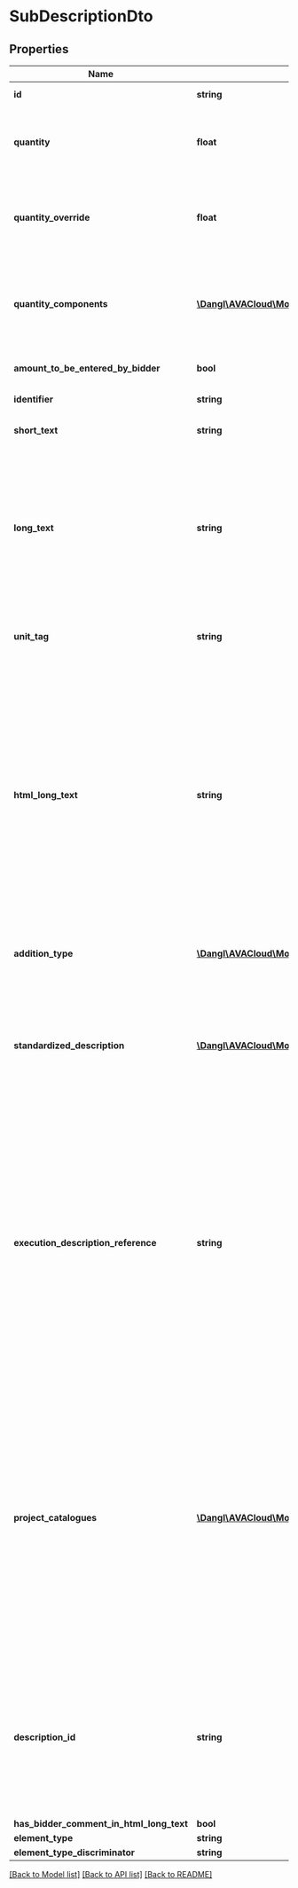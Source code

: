 # SubDescriptionDto

## Properties
Name | Type | Description | Notes
------------ | ------------- | ------------- | -------------
**id** | **string** | Elements GUID identifier. | 
**quantity** | **float** | Returns the total calculated sum of all quantity assignments. Will return the result rounded to three decimal places. | 
**quantity_override** | **float** | You can use this property to directly set the quantity for this sub description. This will override any given QuantityComponents | [optional] 
**quantity_components** | [**\Dangl\AVACloud\Model\CalculationDto[]**](CalculationDto.md) | Holds quantity information for this sub description. Quantity is listening to changes here and is reporting the total sum of all quantity components. | [optional] 
**amount_to_be_entered_by_bidder** | **bool** | Indicates if the bidder is asked to specify an amount. | 
**identifier** | **string** | Identifier for this SubDescription. | [optional] 
**short_text** | **string** | Short description for this DescriptionBase element. | [optional] 
**long_text** | **string** | Detailed description for this DescriptionBase element. When the HtmlLongText is set, this is automatically overwritten and filled with the appropriate plain text representation of the Html text. Vice versa, setting this property overrides the HtmlLongText. | [optional] 
**unit_tag** | **string** | If this is given, then the sub description has a different unit tag than the parent position. | [optional] 
**html_long_text** | **string** | This contains the Html representation of the Longtext. When the LongText is set, this is automatically overwritten and filled with the appropriate Html representation of the plaintext. Vice versa, setting this property overrides the LongText. GAEB 90 and GAEB 2000 exports do not support any image functionality. In GAEB XML, only images that use an embedded Base64 data uri are exported, regular url references are cleared before written out. | [optional] 
**addition_type** | [**\Dangl\AVACloud\Model\AdditionTypeDto**](AdditionTypeDto.md) | Indicates if this DescriptionBase element contains Buyer or Bidder additions to the text. | 
**standardized_description** | [**\Dangl\AVACloud\Model\StandardizedDescriptionDto**](StandardizedDescriptionDto.md) | This represents a standardized description. This means that instead of solely relying on texts to describe a service, external standards and definitions are referenced for a common understanding. | [optional] 
**execution_description_reference** | **string** | This identifier can be used to point to the Id of an ExecutionDescription in the same ServiceSpecification. ExecutionDescriptions act as a way to centrally describe how positions (or sub descriptions) should be executed in practice. Often, the position (or sub description) itself still has text of its own to highlight deviations from that or add more details. When working with import and export features, this property is only supported in GAEB 90 data exchange. | [optional] 
**project_catalogues** | [**\Dangl\AVACloud\Model\CatalogueDto[]**](CatalogueDto.md) | These are Catalogues that are used within this Calculation. Catalogues are used to describe catalogues, or collections, that can be used to describe elements with commonly known properties. For example, QuantityAssignments use these to categorize themselves. They are propagate to all child elements, e.g. other containers and QuantityAssignments. In the context of a ServiceSpecification, all elements share the same instance of the collection. | [optional] 
**description_id** | **string** | This is an identifier specific for this description. Some exchange formats, like GAEB XML, use it to identify descriptions. It&#39;s different to an elements identifier in that it should only apply to the description component, meaning the text itself. | [optional] 
**has_bidder_comment_in_html_long_text** | **bool** |  | 
**element_type** | **string** |  | [optional] 
**element_type_discriminator** | **string** |  | [optional] 

[[Back to Model list]](../README.md#documentation-for-models) [[Back to API list]](../README.md#documentation-for-api-endpoints) [[Back to README]](../README.md)


